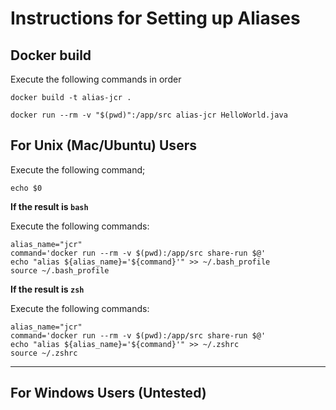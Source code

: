 # Instructions for Setting up Aliases
## Docker build
Execute the following commands in order

```
docker build -t alias-jcr .
```

```
docker run --rm -v "$(pwd)":/app/src alias-jcr HelloWorld.java
```


## For Unix (Mac/Ubuntu) Users

Execute the following command;
```
echo $0
```

**If the result is `bash`**

Execute the following commands:
```
alias_name="jcr"
command='docker run --rm -v $(pwd):/app/src share-run $@'
echo "alias ${alias_name}='${command}'" >> ~/.bash_profile
source ~/.bash_profile
```



**If the result is `zsh`**

Execute the following commands:
```
alias_name="jcr"
command='docker run --rm -v $(pwd):/app/src share-run $@'
echo "alias ${alias_name}='${command}'" >> ~/.zshrc
source ~/.zshrc
```

---
## For Windows Users (Untested)